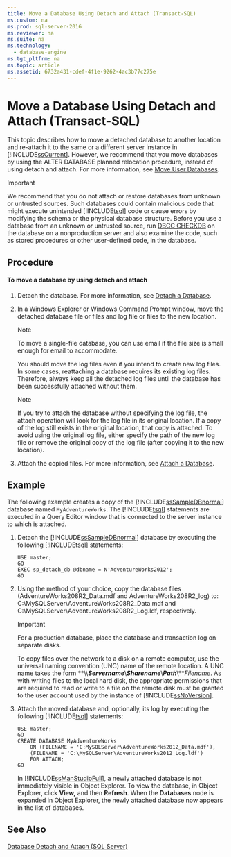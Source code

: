 ```yaml
---
title: Move a Database Using Detach and Attach (Transact-SQL)
ms.custom: na
ms.prod: sql-server-2016
ms.reviewer: na
ms.suite: na
ms.technology: 
  - database-engine
ms.tgt_pltfrm: na
ms.topic: article
ms.assetid: 6732a431-cdef-4f1e-9262-4ac3b77c275e
---
```

# Move a Database Using Detach and Attach (Transact-SQL)
  This topic describes how to move a detached database to another location and re-attach it to the same or a different server instance in [!INCLUDE[ssCurrent](../../Token\Other/ssCurrent_md.md)]. However, we recommend that you move databases by using the ALTER DATABASE planned relocation procedure, instead of using detach and attach. For more information, see [Move User Databases](../../Topics\TopicNameNotContainA/Move-User-Databases.md).  
  
> [!IMPORTANT]  
>  We recommend that you do not attach or restore databases from unknown or untrusted sources. Such databases could contain malicious code that might execute unintended [!INCLUDE[tsql](../../Token\Other/tsql_md.md)] code or cause errors by modifying the schema or the physical database structure. Before you use a database from an unknown or untrusted source, run [DBCC CHECKDB](../Topic/DBCC%20CHECKDB%20\(Transact-SQL\).md) on the database on a nonproduction server and also examine the code, such as stored procedures or other user-defined code, in the database.  
  
## Procedure  
  
#### To move a database by using detach and attach  
  
1.  Detach the database. For more information, see [Detach a Database](../../Topics\TopicNameContainA/Detach-a-Database.md).  
  
2.  In a Windows Explorer or Windows Command Prompt window, move the detached database file or files and log file or files to the new location.  
  
    > [!NOTE]  
    >  To move a single-file database, you can use email if the file size is small enough for email to accommodate.  
  
     You should move the log files even if you intend to create new log files. In some cases, reattaching a database requires its existing log files. Therefore, always keep all the detached log files until the database has been successfully attached without them.  
  
    > [!NOTE]  
    >  If you try to attach the database without specifying the log file, the attach operation will look for the log file in its original location. If a copy of the log still exists in the original location, that copy is attached. To avoid using the original log file, either specify the path of the new log file or remove the original copy of the log file (after copying it to the new location).  
  
3.  Attach the copied files. For more information, see [Attach a Database](../../Topics\TopicNameContainA/Attach-a-Database.md).  
  
## Example  
 The following example creates a copy of the [!INCLUDE[ssSampleDBnormal](../../Token\Other/ssSampleDBnormal_md.md)] database named `MyAdventureWorks`. The [!INCLUDE[tsql](../../Token\Other/tsql_md.md)] statements are executed in a Query Editor window that is connected to the server instance to which is attached.  
  
1.  Detach the [!INCLUDE[ssSampleDBnormal](../../Token\Other/ssSampleDBnormal_md.md)] database by executing the following [!INCLUDE[tsql](../../Token\Other/tsql_md.md)] statements:  
  
    ```  
    USE master;  
    GO  
    EXEC sp_detach_db @dbname = N'AdventureWorks2012';  
    GO  
    ```  
  
2.  Using the method of your choice, copy the database files (AdventureWorks208R2_Data.mdf and AdventureWorks208R2_log) to: C:\MySQLServer\AdventureWorks208R2_Data.mdf and C:\MySQLServer\AdventureWorks208R2_Log.ldf, respectively.  
  
    > [!IMPORTANT]  
    >  For a production database, place the database and transaction log on separate disks.  
  
     To copy files over the network to a disk on a remote computer, use the universal naming convention (UNC) name of the remote location. A UNC name takes the form **\\\\***Servername***\\***Sharename***\\***Path***\\***Filename*. As with writing files to the local hard disk, the appropriate permissions that are required to read or write to a file on the remote disk must be granted to the user account used by the instance of [!INCLUDE[ssNoVersion](../../Token\Other/ssNoVersion_md.md)].  
  
3.  Attach the moved database and, optionally, its log by executing the following [!INCLUDE[tsql](../../Token\Other/tsql_md.md)] statements:  
  
    ```  
    USE master;  
    GO  
    CREATE DATABASE MyAdventureWorks   
        ON (FILENAME = 'C:MySQLServer\AdventureWorks2012_Data.mdf'),  
        (FILENAME = 'C:\MySQLServer\AdventureWorks2012_Log.ldf')  
        FOR ATTACH;  
    GO  
    ```  
  
     In [!INCLUDE[ssManStudioFull](../../Token\Other/ssManStudioFull_md.md)], a newly attached database is not immediately visible in Object Explorer. To view the database, in Object Explorer, click **View,** and then **Refresh**. When the **Databases** node is expanded in Object Explorer, the newly attached database now appears in the list of databases.  
  
## See Also  
 [Database Detach and Attach &#40;SQL Server&#41;](../../Topics\TopicNameNotContainA/Database-Detach-and-Attach--SQL-Server-.md)  
  
  